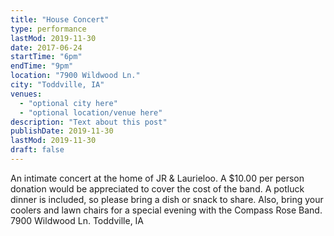 ```yaml
---
title: "House Concert"
type: performance
lastMod: 2019-11-30
date: 2017-06-24
startTime: "6pm"
endTime: "9pm"
location: "7900 Wildwood Ln."
city: "Toddville, IA"
venues:
  - "optional city here"
  - "optional location/venue here"
description: "Text about this post"
publishDate: 2019-11-30
lastMod: 2019-11-30
draft: false
---
```


An intimate concert at the home of JR & Laurieloo. A $10.00 per person donation would be appreciated to cover the cost of the band. A potluck dinner is included, so please bring a dish or snack to share. Also, bring your coolers and lawn chairs for a special evening with the Compass Rose Band. 7900 Wildwood Ln. Toddville, IA

